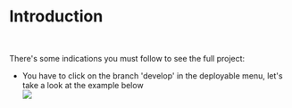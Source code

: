 <h1>Introduction</h1>
<br />
<p>There's some indications you must follow to see the full project:</P>
<ul>
<li>You have to click on the branch 'develop' in the deployable menu, let's take a look at the example below</li>
<img src='https://www.canva.com/design/DAFMuQFFkgw/jKTS5L4GN4RHBIvN5aeBNg/edit?utm_content=DAFMuQFFkgw&utm_campaign=designshare&utm_medium=link2&utm_source=sharebutton' />

